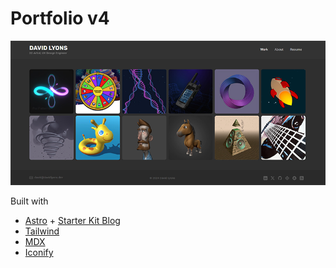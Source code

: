 # Portfolio v4

![](public/site-thumb.png)

Built with

- [Astro](https://astro.build/) +
  [Starter Kit Blog](https://github.com/withastro/astro/tree/main/examples/blog)
- [Tailwind](https://tailwindcss.com/)
- [MDX](https://docs.astro.build/en/guides/integrations-guide/mdx/)
- [Iconify](https://iconify.design/)
